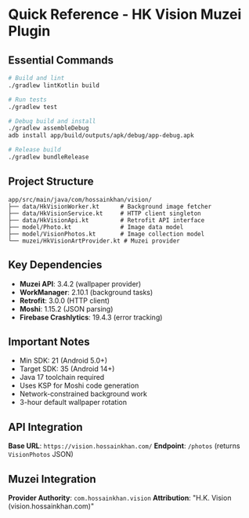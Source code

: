 # Quick Reference - HK Vision Muzei Plugin

## Essential Commands

```bash
# Build and lint
./gradlew lintKotlin build

# Run tests
./gradlew test

# Debug build and install
./gradlew assembleDebug
adb install app/build/outputs/apk/debug/app-debug.apk

# Release build
./gradlew bundleRelease
```

## Project Structure

```
app/src/main/java/com/hossainkhan/vision/
├── data/HkVisionWorker.kt      # Background image fetcher
├── data/HkVisionService.kt     # HTTP client singleton  
├── data/HkVisionApi.kt         # Retrofit API interface
├── model/Photo.kt              # Image data model
├── model/VisionPhotos.kt       # Image collection model
└── muzei/HkVisionArtProvider.kt # Muzei provider
```

## Key Dependencies

- **Muzei API**: 3.4.2 (wallpaper provider)
- **WorkManager**: 2.10.1 (background tasks)
- **Retrofit**: 3.0.0 (HTTP client)
- **Moshi**: 1.15.2 (JSON parsing)
- **Firebase Crashlytics**: 19.4.3 (error tracking)

## Important Notes

- Min SDK: 21 (Android 5.0+)
- Target SDK: 35 (Android 14+)
- Java 17 toolchain required
- Uses KSP for Moshi code generation
- Network-constrained background work
- 3-hour default wallpaper rotation

## API Integration

**Base URL**: `https://vision.hossainkhan.com/`
**Endpoint**: `/photos` (returns `VisionPhotos` JSON)

## Muzei Integration

**Provider Authority**: `com.hossainkhan.vision`
**Attribution**: "H.K. Vision (vision.hossainkhan.com)"